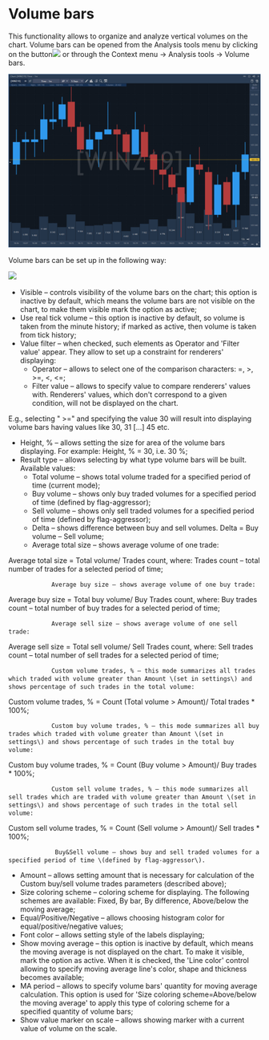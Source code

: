 # Volume bars

This functionality allows to organize and analyze vertical volumes on the chart. Volume bars can be opened from the Analysis tools menu by clicking on the button![](../../../../../.gitbook/assets/65.png)
or through the Context menu -&gt; Analysis tools -&gt; Volume bars.​

![](../../../../../.gitbook/assets/bars.png)


Volume bars can be set up in the following way:​

![](../../../../../.gitbook/assets/67.png)

* Visible – controls visibility of the volume bars on the chart; this option is inactive by default, which means the volume bars are not visible on the chart, to make them visible mark the option as active;
* Use real tick volume – this option is inactive by default, so volume is taken from the minute history; if marked as active, then volume is taken from tick history;
* Value filter – when checked, such elements as Operator and 'Filter value' appear. They allow to set up a constraint for renderers' displaying:
  * Operator – allows to select one of the comparison characters: =, &gt;, &gt;=, &lt;, &lt;=;
  * Filter value – allows to specify value to compare renderers' values with. Renderers' values, which don't correspond to a given condition, will not be displayed on the chart.

E.g., selecting " &gt;=" and specifying the value 30 will result into displaying volume bars having values like 30, 31 \[...\] 45 etc.

* Height, % – allows setting the size for area of the volume bars displaying. For example: Height, % = 30, i.e. 30 %;
* Result type – allows selecting by what type volume bars will be built. Available values:
  * Total volume – shows total volume traded for a specified period of time \(current mode\);
  * Buy volume – shows only buy traded volumes for a specified period of time \(defined by flag-aggressor\);
  * Sell volume – shows only sell traded volumes for a specified period of time \(defined by flag-aggressor\);
  * Delta – shows difference between buy and sell volumes. Delta = Buy volume – Sell volume;
  * Average total size – shows average volume of one trade:

Average total size = Total volume/ Trades count, where: Trades count – total number of trades for a selected period of time;

                Average buy size – shows average volume of one buy trade:

Average buy size = Total buy volume/ Buy Trades count, where: Buy trades count – total number of buy trades for a selected period of time;

                Average sell size – shows average volume of one sell trade:

Average sell size = Total sell volume/ Sell Trades count, where: Sell trades count – total number of sell trades for a selected period of time;

                Custom volume trades, % – this mode summarizes all trades which traded with volume greater than Amount \(set in settings\) and shows percentage of such trades in the total volume:

Custom volume trades, % = Count \(Total volume &gt; Amount\)/ Total trades \* 100%;

                Custom buy volume trades, % – this mode summarizes all buy trades which traded with volume greater than Amount \(set in settings\) and shows percentage of such trades in the total buy volume:

Custom buy volume trades, % = Count \(Buy volume &gt; Amount\)/ Buy trades \* 100%;

                Custom sell volume trades, % – this mode summarizes all sell trades which are traded with volume greater than Amount \(set in settings\) and shows percentage of such trades in the total sell volume:​

​Custom sell volume trades, % = Count \(Sell volume &gt; Amount\)/ Sell trades \* 100%;​

                 Buy&Sell volume –​ shows buy and sell traded volumes for a specified period of time \(defined by flag-aggressor\).​

* Amount – allows setting amount that is necessary for calculation of the Custom buy/sell volume trades parameters \(described above\);
* Size coloring scheme – coloring scheme for displaying. The following schemes are available: Fixed, By bar, By difference, Above/below the moving average;
* Equal/Positive/Negative – allows choosing histogram color for equal/positive/negative values;
* Font color – allows setting style of the labels displaying;
* Show moving average – this option is inactive by default, which means the moving average is not displayed on the chart. To make it visible, mark the option as active. When it is checked, the 'Line color' control allowing to specify moving average line's color, shape and thickness becomes available;
* MA period – allows to specify volume bars' quantity for moving average calculation. This option is used for 'Size coloring scheme=Above/below the moving average' to apply this type of coloring scheme for a specified quantity of volume bars;
* Show value marker on scale – allows showing marker with a current value of volume on the scale.

